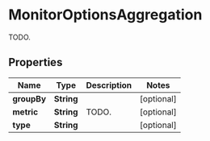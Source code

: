 

# MonitorOptionsAggregation

TODO.
## Properties

Name | Type | Description | Notes
------------ | ------------- | ------------- | -------------
**groupBy** | **String** |  |  [optional]
**metric** | **String** | TODO. |  [optional]
**type** | **String** |  |  [optional]



